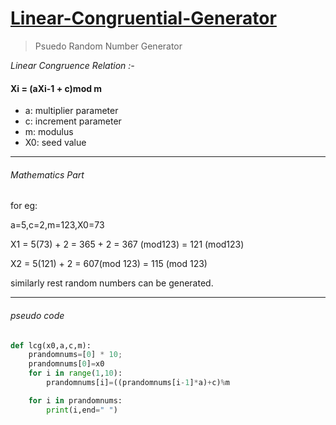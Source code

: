 # [Linear-Congruential-Generator](https://en.wikipedia.org/wiki/Linear_congruential_generator)
> Psuedo Random Number Generator

_Linear Congruence Relation :-_
#### Xi = (aXi-1 + c)mod m

- a: multiplier parameter
- c: increment parameter
- m: modulus
- X0: seed value


***
###### Mathematics Part

for eg:

a=5,c=2,m=123,X0=73

X1 = 5(73) + 2 = 365 + 2 = 367 (mod123) = 121 (mod123)

X2 = 5(121) + 2 = 607(mod 123) = 115 (mod 123)

similarly rest random numbers can be generated.
***

###### pseudo code

```python
def lcg(x0,a,c,m):
    prandomnums=[0] * 10;
    prandomnums[0]=x0
    for i in range(1,10):
        prandomnums[i]=((prandomnums[i-1]*a)+c)%m

    for i in prandomnums:
        print(i,end=" ")
```
